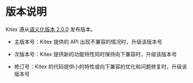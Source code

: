 # 版本说明

Kitex 遵从[语义化版本 2.0.0](https://semver.org/lang/zh-CN/) 发布版本。

- 主版本号：Kitex 提供的 API 出现不兼容的情况时，升级该版本号

- 次版本号：Kitex 提供新的功能特性同时保持向下兼容时，升级该版本号

- 修订号：Kitex 的代码提供小的特性或向下兼容的优化和问题修复时，升级该版本号
